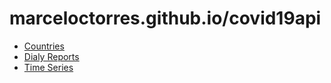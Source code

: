 # marceloctorres.github.io/covid19api

* [Countries](/countries.json)
* [Dialy Reports](/daily_reports.json)
* [Time Series](/time_series.json)
